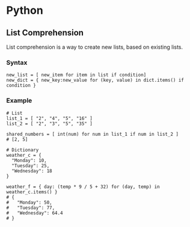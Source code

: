# Python

## List Comprehension

List comprehension is a way to create new lists, based on existing lists.

### Syntax

```
new_list = [ new_item for item in list if condition]
new_dict = { new_key:new_value for (key, value) in dict.items() if condition }
```

### Example

```
# List
list_1 = [ "2", "4", "5", "16" ]
list_2 = [ "2", "3", "5", "35" ]

shared_numbers = [ int(num) for num in list_1 if num in list_2 ]
# [2, 5]

# Dictionary
weather_c = {
  "Monday": 10,
  "Tuesday": 25,
  "Wednesday": 18
}

weather_f = { day: (temp * 9 / 5 + 32) for (day, temp) in weather_c.items() }
# {
#   "Monday": 50,
#   "Tuesday": 77,
#   "Wednesday": 64.4
# }
```
